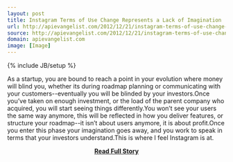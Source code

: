 ```yaml
---
layout: post
title: Instagram Terms of Use Change Represents a Lack of Imagination
url: http://apievangelist.com/2012/12/21/instagram-terms-of-use-change-represents-a-lack-of-imagination/
source: http://apievangelist.com/2012/12/21/instagram-terms-of-use-change-represents-a-lack-of-imagination/
domain: apievangelist.com
image: [Image]
---
```

{% include JB/setup %}<p>As a startup, you are bound to reach a point in your evolution where money will blind you, whether its during roadmap planning or communicating with your customers--eventually you will be blinded by your investors.Once you&rsquo;ve taken on enough investment, or the load of the parent company who acquired, you will start seeing things differently.You won&rsquo;t see your users the same way anymore, this will be reflected in how you deliver features, or structure your roadmap--it isn&rsquo;t about users anymore, it is about profit.Once you enter this phase your imagination goes away, and you work to speak in terms that your investors understand.This is where I feel Instagram is at.</p>
<center><p><a href="http://apievangelist.com/2012/12/21/instagram-terms-of-use-change-represents-a-lack-of-imagination/" style='padding:25px; font-sze:18px; font-weight: bold;'>Read Full Story</a></p></center>
